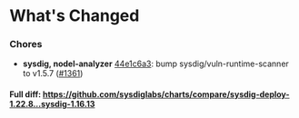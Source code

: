# What's Changed

### Chores
- **sysdig, nodel-analyzer** [44e1c6a3](https://github.com/sysdiglabs/charts/commit/44e1c6a385faf3bdcdd0cb8427254338c68254c7): bump sysdig/vuln-runtime-scanner to v1.5.7 ([#1361](https://github.com/sysdiglabs/charts/issues/1361))
#### Full diff: https://github.com/sysdiglabs/charts/compare/sysdig-deploy-1.22.8...sysdig-1.16.13
